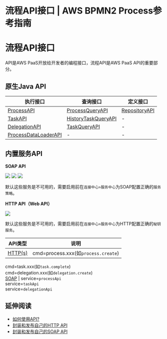# 流程API接口 | AWS BPMN2 Process参考指南

# 流程API接口

API是AWS PaaS开放给开发者的编程接口，流程API是AWS PaaS API的重要部分。

## 原生Java API

执行接口 | 查询接口 | 定义接口  
---|---|---  
[ProcessAPI](<https://docs.awspaas.com/api/aws-api-javadoc/com/actionsoft/sdk/local/api/ProcessAPI.html>) | [ProcessQueryAPI](<https://docs.awspaas.com/api/aws-api-javadoc/com/actionsoft/sdk/local/api/ProcessQueryAPI.html>) | [RepositoryAPI](<https://docs.awspaas.com/api/aws-api-javadoc/com/actionsoft/sdk/local/api/RepositoryAPI.html>)  
[TaskAPI](<https://docs.awspaas.com/api/aws-api-javadoc/com/actionsoft/sdk/local/api/TaskAPI.html>) | [HistoryTaskQueryAPI](<https://docs.awspaas.com/api/aws-api-javadoc/com/actionsoft/sdk/local/api/HistoryTaskQueryAPI.html>) | -  
[DelegationAPI](<https://docs.awspaas.com/api/aws-api-javadoc/com/actionsoft/sdk/local/api/DelegationAPI.html>) | [TaskQueryAPI](<https://docs.awspaas.com/api/aws-api-javadoc/com/actionsoft/sdk/local/api/TaskQueryAPI.html>) | -  
[ProcessDataLoaderAPI](<https://docs.awspaas.com/api/aws-api-javadoc/com/actionsoft/sdk/local/api/ProcessDataLoaderAPI.html>) | - | -  
  
## 内置服务API

**SOAP API**

![](https://docs.awspaas.com/reference-guide/aws-paas-process-reference-guide/process_api/1.png) ![](https://docs.awspaas.com/reference-guide/aws-paas-process-reference-guide/process_api/2.png) ![](https://docs.awspaas.com/reference-guide/aws-paas-process-reference-guide/process_api/3.png)

默认这些服务是不可用的，需要启用前在`连接中心>服务中心`为SOAP配置正确的`服务策略`。

**HTTP API（Web API）**

![](https://docs.awspaas.com/reference-guide/aws-paas-process-reference-guide/process_api/4.png)

默认这些服务是不可用的，需要启用前在`连接中心>服务中心`为HTTP配置正确的`秘钥服务`。

API类型 | 说明  
---|---  
[HTTP(s)](<https://docs.awspaas.com/reference-guide/aws-paas-api-guide/http/README.html>) | cmd=process.xxx(如`process.create`)  
cmd=task.xxx(如`task.complete`)  
cmd=delegation.xxx(如`delegation.create`)  
[SOAP](<https://docs.awspaas.com/reference-guide/aws-paas-api-guide/soap/README.html>) | service=`processApi`  
service=`taskApi`  
service=`delegationApi`  
  
## 延伸阅读

  * [如何使用API?](<https://docs.awspaas.com/reference-guide/aws-paas-api-guide/introduction/how.html>)
  * [封装和发布自己的HTTP API](<https://docs.awspaas.com/reference-guide/aws-paas-api-guide/appendix/publish_http_api.html>)
  * [封装和发布自己的SOAP API](<https://docs.awspaas.com/reference-guide/aws-paas-api-guide/appendix/publish_soap_api.html>)